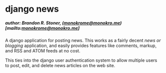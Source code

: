 # django news
##### author: Brandon R. Stoner, (monokrome@monokro.me)[mailto:monokrome@monokro.me]

A django application for posting news. This works as a fairly
decent *news or blogging* application, and easily provides features
like comments, markup, and RSS and ATOM feeds at no cost.

This ties into the django user authentication system to allow multiple users to post, edit, and delete news articles on the web site.

